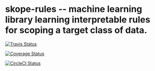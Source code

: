 # skope-rules -- machine learning library learning interpretable rules for scoping a target class of data.

[![Travis Status](https://travis-ci.org/skope-rules/skope-rules.svg?branch=master)](https://travis-ci.org/skope-rules/fraud_to_rules)

[![Coverage Status](https://coveralls.io/repos/github/skope-rules/skope-rules/badge.svg?branch=master)](https://coveralls.io/github/skope-rules/skope-rules?branch=master)

[![CircleCI Status](https://circleci.com/gh/skope-rules/skope-rules.svg?style=shield&circle-token=:circle-token)](https://circleci.com/gh/skope-rules/skope-rules/tree/master)
